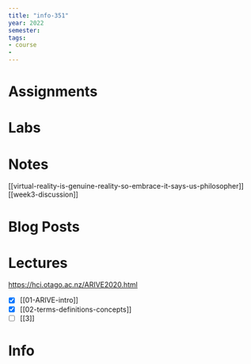 ```yaml
---
title: "info-351"
year: 2022
semester: 
tags: 
- course
- 
---
```

# Assignments

# Labs

# Notes
[[virtual-reality-is-genuine-reality-so-embrace-it-says-us-philosopher]]
[[week3-discussion]]

# Blog Posts


# Lectures
https://hci.otago.ac.nz/ARIVE2020.html

- [x] [[01-ARIVE-intro]]
- [x] [[02-terms-definitions-concepts]]
- [ ] [[3]]

# Info
